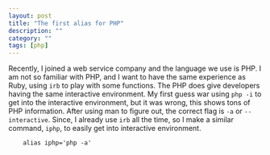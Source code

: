 ```yaml
---
layout: post
title: "The first alias for PHP"
description: ""
category: ""
tags: [php]
---
```


Recently, I joined a web service company and the language we use is PHP. I am not so familiar with PHP, and I want to have the same experience as Ruby, using `irb` to play with some functions. The PHP does give developers having the same interactive environment. My first guess war using `php -i` to get into the interactive environment, but it was wrong, this shows tons of PHP information. After using man to figure out, the correct flag is `-a` or `--interactive`. Since, I already use `irb` all the time, so I make a similar command, `iphp`, to easily get into interactive environment.

		alias iphp='php -a'
